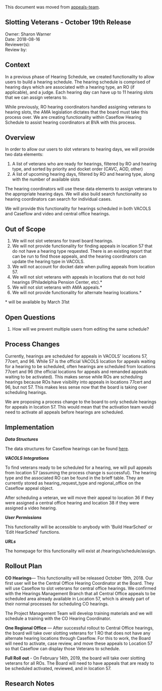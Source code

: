 This document was moved from [appeals-team](https://github.com/department-of-veterans-affairs/appeals-team/blob/master/Project%20Folders/Caseflow%20Projects/Hearings/Hearing%20Schedule/Tech%20Specs/SlottingVeterans.md).

## Slotting Veterans - October 19th Release

Owner: Sharon Warner  
Date: 2018-08-16  
Reviewer(s):   
Review by:   

## Context

In a previous phase of Hearing Schedule, we created functionality to allow users to build a hearing schedule. The hearing schedule is comprised of hearing days which are associated with a hearing type, an RO (if applicable), and a judge. Each hearing day can have up to 11 hearing slots that we can assign veterans to.

While previously, RO hearing coordinators handled assigning veterans to hearing slots, the AMA legislation dictates that the board must take this process over. We are creating functionality within Caseflow Hearing Schedule to assist hearing coordinators at BVA with this process.

## Overview

In order to allow our users to slot veterans to hearing days, we will provide two data elements:

1) A list of veterans who are ready for hearings, filtered by RO and hearing type, and sorted by priority and docket order (CAVC, AOD, other)
2) A list of upcoming hearing days, filtered by RO and hearing type, along with the number of available slots  

The hearing coordinators will use these data elements to assign veterans to the appropriate hearing days. We will also build search functionality so hearing coordinators can search for individual cases.

We will provide this functionality for hearings scheduled in both VACOLS and Caseflow and video and central office hearings.

## Out of Scope
1) We will not slot veterans for travel board hearings.
1) We will not provide functionality for finding appeals in location 57 that do not have a hearing type requested. There is an existing report that can be run to find those appeals, and the hearing coordinators can update the hearing type in VACOLS.
1) We will not account for docket date when pulling appeals from location 57.
1) We will not slot veterans with appeals in locations that do not hold hearings (Philadelphia Pension Center, etc).*
1) We will not slot veterans with AMA appeals.*
1) We will not provide functionality for alternate hearing locations.*

\* will be available by March 31st

## Open Questions

1) How will we prevent multiple users from editing the same schedule?

## Process Changes

Currently, hearings are scheduled for appeals in VACOLS' locations 57, 77cert, and 96. While 57 is the official VACOLS location for appeals waiting for a hearing to be scheduled, often hearings are scheduled from locations 77cert and 96 (the official locations for appeals and remanded appeals waiting to be activated). This makes sense while ROs are scheduling hearings because ROs have visibility into appeals in locations 77cert and 96, but not 57. This makes less sense now that the board is taking over scheduling hearings.

We are proposing a process change to the board to only schedule hearings for appeals in location 57. This would mean that the activation team would need to activate all appeals before hearings are scheduled.

## Implementation

***Data Structures***

The data structures for Caseflow hearings can be found [here](2018-06-21-vacols-caseflow-transition.md).

***VACOLS Integrations***

To find veterans ready to be scheduled for a hearing, we will pull appeals from location 57 (assuming the process change is successful). The hearing type and the associated RO can be found in the brieff table. They are currently stored as hearing_request_type and regional_office on the Caseflow appeal object.

After scheduling a veteran, we will move their appeal to location 36 if they were assigned a central office hearing and location 38 if they were assigned a video hearing.

***User Permissions***

This functionality will be accessible to anybody with 'Build HearSched' or 'Edit HearSched' functions.

***URLs***

The homepage for this functionality will exist at /hearings/schedule/assign.

## Rollout Plan

**CO Hearings**— This functionality will be released October 19th, 2018. Our first user will be the Central Office Hearing Coordinator at the Board. They will use Caseflow to slot veterans for central office hearings. We confirmed with the Hearings Management Branch that all Central Office appeals to be scheduled area already available in Location 57, which is already part of their normal processes for scheduling CO hearings. 

The Project Management Team will develop training materials and we will schedule a training with the CO Hearing Coordinator. 

**One Regional Office** — After successful rollout to Central Office hearings, the board will take over slotting veterans for 1 RO that does not have any alternate hearing locations through Caseflow. For this to work, the Board will need to activate, case review, and move these appeals to Location 57 so that Caseflow can display those Veterans to schedule.  

**Full Roll out** - On February 14th, 2019, the board will take over slotting veterans for all ROs.  The Board will need to have appeals that are ready to be scheduled activated, reviewed, and in location 57. 

## Research Notes
